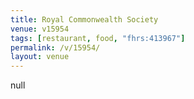 ```yaml
---
title: Royal Commonwealth Society
venue: v15954
tags: [restaurant, food, "fhrs:413967"]
permalink: /v/15954/
layout: venue
---
```

null